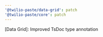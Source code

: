 ```yaml
---
'@twilio-paste/data-grid': patch
'@twilio-paste/core': patch
---
```


[Data Grid]: Improved TsDoc type annotation
